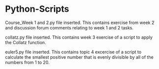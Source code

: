 # Python-Scripts
Course_Week 1 and 2.py file inserted. This contains exercise from week 2 and discussion forum comments relating to week 1 and 2 tasks.

collatz.py file inserted. This contains week 3 exercise of a script to apply the Collatz function.

euler5.py file inserted. This contains topic 4 excercise of a script to calculate the smallest positive number that is evenly divisible by all of the numbers from 1 to 20.


